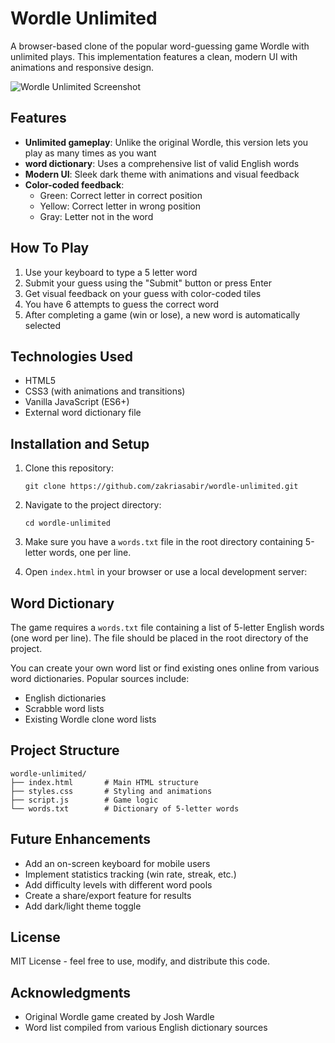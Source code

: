 # Wordle Unlimited

A browser-based clone of the popular word-guessing game Wordle with unlimited plays. This implementation features a clean, modern UI with animations and responsive design.

![Wordle Unlimited Screenshot](https://i.imgur.com/zdb1Lsn.png)

## Features

- **Unlimited gameplay**: Unlike the original Wordle, this version lets you play as many times as you want
- **word dictionary**: Uses a comprehensive list of valid English words
- **Modern UI**: Sleek dark theme with animations and visual feedback
- **Color-coded feedback**:
  - Green: Correct letter in correct position
  - Yellow: Correct letter in wrong position
  - Gray: Letter not in the word

## How To Play

1. Use your keyboard to type a 5 letter word
2. Submit your guess using the "Submit" button or press Enter
3. Get visual feedback on your guess with color-coded tiles
4. You have 6 attempts to guess the correct word
5. After completing a game (win or lose), a new word is automatically selected

## Technologies Used

- HTML5
- CSS3 (with animations and transitions)
- Vanilla JavaScript (ES6+)
- External word dictionary file

## Installation and Setup

1. Clone this repository:

   ```
   git clone https://github.com/zakriasabir/wordle-unlimited.git
   ```

2. Navigate to the project directory:

   ```
   cd wordle-unlimited
   ```

3. Make sure you have a `words.txt` file in the root directory containing 5-letter words, one per line.

4. Open `index.html` in your browser or use a local development server:

## Word Dictionary

The game requires a `words.txt` file containing a list of 5-letter English words (one word per line). The file should be placed in the root directory of the project.

You can create your own word list or find existing ones online from various word dictionaries. Popular sources include:

- English dictionaries
- Scrabble word lists
- Existing Wordle clone word lists

## Project Structure

```
wordle-unlimited/
├── index.html       # Main HTML structure
├── styles.css       # Styling and animations
├── script.js        # Game logic
└── words.txt        # Dictionary of 5-letter words
```

## Future Enhancements

- Add an on-screen keyboard for mobile users
- Implement statistics tracking (win rate, streak, etc.)
- Add difficulty levels with different word pools
- Create a share/export feature for results
- Add dark/light theme toggle

## License

MIT License - feel free to use, modify, and distribute this code.

## Acknowledgments

- Original Wordle game created by Josh Wardle
- Word list compiled from various English dictionary sources
